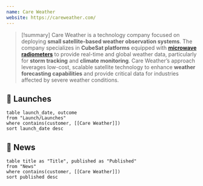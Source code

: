 ```yaml
---
name: Care Weather
website: https://careweather.com/
---
```


>[!summary]
Care Weather is a technology company focused on deploying **small satellite-based weather observation systems**. The company specializes in **CubeSat platforms** equipped with **[microwave radiometers](https://en.wikipedia.org/wiki/Microwave_radiometer#:~:text=Microwave%20radiometers%20are%20very%20sensitive,atmospheres%2C%20surfaces%20or%20extraterrestrial%20objects.)** to provide real-time and global weather data, particularly for **storm tracking** and **climate monitoring**. Care Weather’s approach leverages low-cost, scalable satellite technology to enhance **weather forecasting capabilities** and provide critical data for industries affected by severe weather conditions.

## 🚀 Launches

```dataview
table launch_date, outcome
from "Launch/Launches"
where contains(customer, [[Care Weather]])
sort launch_date desc
```
## 📰 News
```dataview
table title as "Title", published as "Published"
from "News"
where contains(customer, [[Care Weather]])
sort published desc
```
